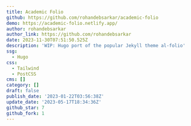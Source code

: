 ```yaml
---
title: Academic Folio
github: https://github.com/rohandebsarkar/academic-folio
demo: https://academic-folio.netlify.app/
author: rohandebsarkar
author_link: https://github.com/rohandebsarkar
date: 2023-11-30T07:51:50.525Z
description: 'WIP: Hugo port of the popular Jekyll theme al-folio'
ssg:
  - Hugo
css:
  - Tailwind
  - PostCSS
cms: []
category: []
draft: false
publish_date: '2023-01-22T03:56:38Z'
update_date: '2023-05-17T18:34:36Z'
github_star: 7
github_fork: 1
---
```

